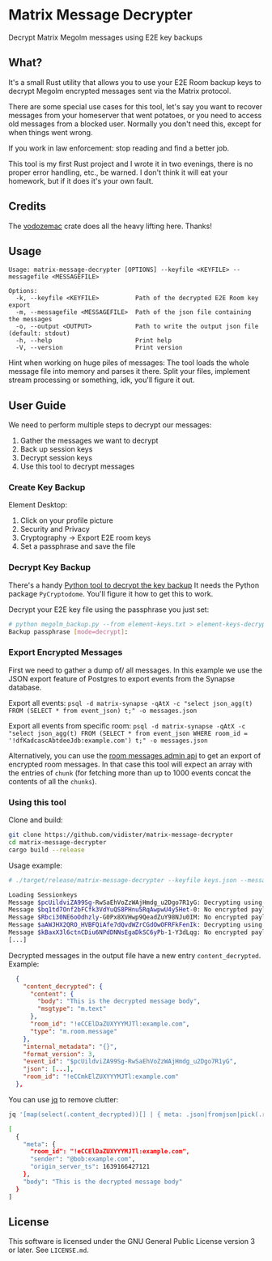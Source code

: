 # Matrix Message Decrypter

Decrypt Matrix Megolm messages using E2E key backups

## What?

It's a small Rust utility that allows you to use your E2E Room backup keys to decrypt Megolm encrypted messages sent via the Matrix protocol.

There are some special use cases for this tool, let's say you want to recover messages from your homeserver that went potatoes, or you need to access old messages from a blocked user.
Normally you don't need this, except for when things went wrong.

If you work in law enforcement: stop reading and find a better job.

This tool is my first Rust project and I wrote it in two evenings, there is no proper error handling, etc., be warned. I don't think it will eat your homework, but if it does it's your own fault.

## Credits

The [vodozemac](https://github.com/matrix-org/vodozemac) crate does all the heavy lifting here. Thanks!

## Usage
```
Usage: matrix-message-decrypter [OPTIONS] --keyfile <KEYFILE> --messagefile <MESSAGEFILE>

Options:
  -k, --keyfile <KEYFILE>          Path of the decrypted E2E Room key export
  -m, --messagefile <MESSAGEFILE>  Path of the json file containing the messages
  -o, --output <OUTPUT>            Path to write the output json file (default: stdout)
  -h, --help                       Print help
  -V, --version                    Print version
```

Hint when working on huge piles of messages:
The tool loads the whole message file into memory and parses it there. Split your files, implement stream processing or something, idk, you'll figure it out.

## User Guide

We need to perform multiple steps to decrypt our messages:
1. Gather the messages we want to decrypt
2. Back up session keys
3. Decrypt session keys
4. Use this tool to decrypt messages

### Create Key Backup

Element Desktop:
1. Click on your profile picture
2. Security and Privacy
3. Cryptography -> Export E2E room keys
4. Set a passphrase and save the file

### Decrypt Key Backup

There's a handy [Python tool to decrypt the key backup](https://github.com/cyphar/matrix-utils/)
It needs the Python package `PyCryptodome`. You'll figure it how to get this to work.

Decrypt your E2E key file using the passphrase you just set:
```bash
# python megolm_backup.py --from element-keys.txt > element-keys-decrypted.json
Backup passphrase [mode=decrypt]:
```

### Export Encrypted Messages

First we need to gather a dump of/ all messages.
In this example we use the JSON export feature of Postgres to export events from the Synapse database.

Export all events:
`psql -d matrix-synapse -qAtX -c "select json_agg(t) FROM (SELECT * from event_json) t;" -o messages.json`

Export all events from specific room:
`psql -d matrix-synapse -qAtX -c "select json_agg(t) FROM (SELECT * from event_json WHERE room_id = '!dfKadcascAbtdeeJdb:example.com') t;" -o messages.json`

Alternatively, you can use the [room messages admin api](https://element-hq.github.io/synapse/latest/admin_api/rooms.html#room-messages-api)
to get an export of encrypted room messages. In that case this tool will expect an array with the entries of `chunk` (for fetching more than
up to 1000 events concat the contents of all the `chunks`).

### Using this tool

Clone and build:
```bash
git clone https://github.com/vidister/matrix-message-decrypter
cd matrix-message-decrypter
cargo build --release
```

Usage example:
```bash
# ./target/release/matrix-message-decrypter --keyfile keys.json --messagefile messages.json --output messages_decrypted.json

Loading Sessionkeys
Message $pcUildviZA99Sg-RwSaEhVoZzWAjHmdg_u2Dgo7R1yG: Decrypting using key QE9ZaUEayIlJ+V7FPAqvGUlyuSE4MYw+HOvXEZCBOhk
Message $bq1td7Onf2bFCfk3VdYuQS8PHnu5RqAwpwU4y5Het-0: No encrypted payload, skipping
Message $Rbci30NE6oOdhzly-G0Px8XVHwp9QeadZuY98NJu0IM: No encrypted payload, skipping
Message $aAWJHX2QRO_HVBFQiAfe7dQvdWZrCGdOwOFRFkFenIk: Decrypting using key Gl4Bk49rdv+u691gAJlaDlPdYnwIaY+q69MHn17qUpg
Message $kBaxX3l6ctnCDiu6NPdDNNsEgaDkSC6yPb-1-Y3dLqg: No encrypted payload, skipping
[...]
```

Decrypted messages in the output file have a new entry `content_decrypted`.
Example:
```json
  {
    "content_decrypted": {
      "content": {
        "body": "This is the decrypted message body",
        "msgtype": "m.text"
      },
      "room_id": "!eCCElDaZUXYYYMJTl:example.com",
      "type": "m.room.message"
    },
    "internal_metadata": "{}",
    "format_version": 3,
    "event_id": "$pcUildviZA99Sg-RwSaEhVoZzWAjHmdg_u2Dgo7R1yG",
    "json": [...],
    "room_id": "!eCCmkElZUXYYYMJTl:example.com"
  },
```

You can use [jq](https://jqlang.github.io/jq/) to remove clutter:
```bash
jq '[map(select(.content_decrypted))[] | { meta: .json|fromjson|pick(.room_id,.sender,.origin_server_ts), body: .content_decrypted.content.body }] | sort_by(.meta.origin_server_ts)' messages_decrypted.json

[
  {
    "meta": {
      "room_id": "!eCCElDaZUXYYYMJTl:example.com",
      "sender": "@bob:example.com",
      "origin_server_ts": 1639166427121
    },
    "body": "This is the decrypted message body"
  }
]
```

## License

This software is licensed under the GNU General Public License version 3 or later.
See `LICENSE.md`.
